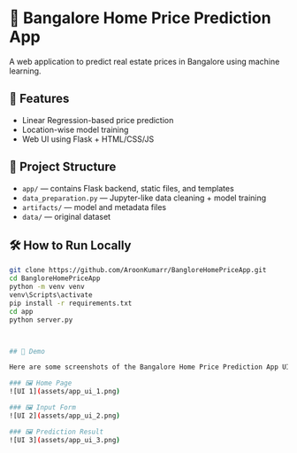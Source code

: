 # 🏡 Bangalore Home Price Prediction App

A web application to predict real estate prices in Bangalore using machine learning.

## 🚀 Features

- Linear Regression-based price prediction
- Location-wise model training
- Web UI using Flask + HTML/CSS/JS

## 📁 Project Structure

- `app/` — contains Flask backend, static files, and templates
- `data_preparation.py` — Jupyter-like data cleaning + model training
- `artifacts/` — model and metadata files
- `data/` — original dataset

## 🛠 How to Run Locally

```bash
git clone https://github.com/AroonKumarr/BangloreHomePriceApp.git
cd BangloreHomePriceApp
python -m venv venv
venv\Scripts\activate
pip install -r requirements.txt
cd app
python server.py



## 📸 Demo

Here are some screenshots of the Bangalore Home Price Prediction App UI:

### 🖼️ Home Page
![UI 1](assets/app_ui_1.png)

### 🖼️ Input Form
![UI 2](assets/app_ui_2.png)

### 🖼️ Prediction Result
![UI 3](assets/app_ui_3.png)

